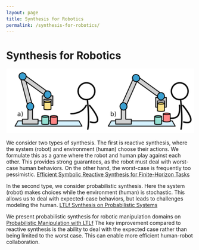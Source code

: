 ```yaml
---
layout: page
title: Synthesis for Robotics
permalink: /synthesis-for-robotics/
---
```


# Synthesis for Robotics

![Synthesis for Robotics](/assets/synthesis_for_robotics.png)

We consider two types of synthesis. The first is reactive synthesis, where the system (robot) and environment (human) choose their actions. We formulate this as a game where the robot and human play against each other. This provides strong guarantees, as the robot must deal with worst-case human behaviors. On the other hand, the worst-case is frequently too pessimistic. [Efficient Symbolic Reactive Synthesis for Finite-Horizon Tasks](http://dx.doi.org/10.1109/ICRA.2019.8794170)

In the second type, we consider probabilistic synthesis. Here the system (robot) makes choices while the environment (human) is stochastic. This allows us to deal with expected-case behaviors, but leads to challenges modeling the human. [LTLf Synthesis on Probabilistic Systems](http://dx.doi.org/10.4204/eptcs.326.11)

We present probabilistic synthesis for robotic manipulation domains on [Probabilistic Manipulation with LTLf](https://www.andrewmwells.com/probabilistic-manipulation-with-ltlf/) The key improvement compared to reactive synthesis is the ability to deal with the expected case rather than being limited to the worst case. This can enable more efficient human-robot collaboration.